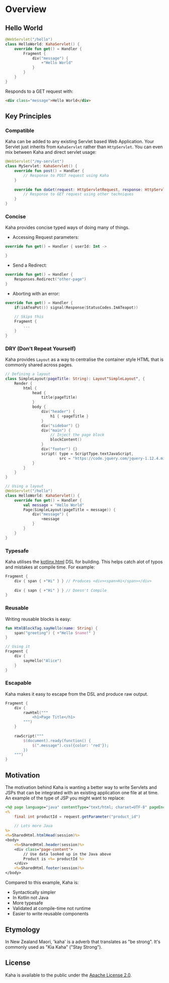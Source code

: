 # Overview

## Hello World

```kotlin
@WebServlet("/hello")
class HelloWorld: KahaServlet() {
    override fun get() = Handler {
        Fragment {
            div("message") {
                +"Hello World"
            }
        }
    }
}
```
Responds to a GET request with:
```html
<div class="message">Hello World</div>
```


## Key Principles

### Compatible

Kaha can be added to any existing Servlet based Web Application. Your Servlet just inherits from `KahaServlet` rather than `HttpServlet`. You can even mix between Kaha and direct servlet usage:

```kotlin
@WebServlet("/my-servlet")
class MyServlet: KahaServlet() {
    override fun post() = Handler {
        // Response to POST request using Kaha
    }
    
    override fun doGet(request: HttpServletRequest, response: HttpServletResponse) {
        // Response to GET request using other techniques
    }
}
```

### Concise

Kaha provides concise typed ways of doing many of things.

- Accessing Request parameters:
```kotlin
override fun get() = Handler { userId: Int ->

}
```

- Send a Redirect:
```kotlin
override fun get() = Handler {
    Responses.Redirect("other-page")
}
```

- Aborting with an error:
```kotlin
override fun get() = Handler {
    if(isATeaPot()) signal(Response(StatusCodes.ImATeapot))
    
    // Skips this
    Fragment {
        ...
    }
}
```

### DRY (Don't Repeat Yourself)

Kaha provides `Layout` as a way to centralise the container style HTML that is commonly shared across pages.

```kotlin
// Defining a layout
class SimpleLayout(pageTitle: String): Layout"SimpleLayout", {
    Render {
        html {
            head {
                title(pageTitle)
            }
            body {
                div("header") {
                    h1 { +pageTitle }
                }
                div("sidebar") {}
                div("main") {
                    // Inject the page block
                    blockContent()
                }
                div("footer") {}
                script( type = ScriptType.textJavaScript, 
                        src = "https://code.jquery.com/jquery-1.12.4.min.js") {}
            }
        }
    }
}

// Using a layout
@WebServlet("/hello")
class HelloWorld: KahaServlet() {
    override fun get() = Handler {
        val message = "Hello World"
        Page(SimpleLayout(pageTitle = message)) {
            div("message") {
                +message
            }
        }
    }
}
```

### Typesafe

Kaha utilises the [kotlinx.html](https://github.com/Kotlin/kotlinx.html) DSL for building. This helps catch alot of typos and mistakes at compile time. For example:

```kotlin
Fragment {
    div { span { +"Hi" } } // Produces <div><span>Hi</span></div>
    
    div { sapn { +"Hi" } } // Doesn't Compile 
}
```

### Reusable

Writing reusable blocks is easy:

```kotlin
fun HtmlBlockTag.sayHello(name: String) {
    span("greeting") { +"Hello $name!" }  
}

// Using it
Fragment {
    div {
        sayHello("Alice")
    }
}
```

### Escapable

Kaha makes it easy to escape from the DSL and produce raw output.

```kotlin
Fragment {
    div { 
        rawHtml("""
            <h1>Page Title</h1>
        """) 
    }
    
    rawScript("""
        $(document).ready(function() {
            $(".message").css({color: 'red'});
        })
    """)
}
```

## Motivation

The motivation behind Kaha is wanting a better way to write Servlets and JSPs that can be integrated with an existing application one file at at time. An example of the type of JSP you might want to replace:

```jsp
<%@ page language="java" contentType="text/html; charset=UTF-8" pageEncoding="UTF-8" %>
<%
    final int productId = request.getParameter("product_id")
    
    // Lots more Java
%>
<%=SharedHtml.htmlHead(session)%>
<body>
    <%=SharedHtml.header(session)%>
    <div class="page-content">
        // Use data looked up in the Java above
        Product is <%= productId %>
    </div>
    <%=SharedHtml.footer(session)%>
</body>

```

Compared to this example, Kaha is:
- Syntactically simpler
- In Kotlin not Java
- More typesafe
- Validated at compile-time not runtime
- Easier to write reusable components


## Etymology

In New Zealand Maori, 'kaha' is a adverb that translates as "be strong". It's commonly used as "Kia Kaha" ("Stay Strong").


## License

Kaha is available to the public under the [Apache License 2.0](https://www.apache.org/licenses/LICENSE-2.0).
